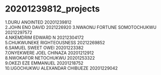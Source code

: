 # 20201239812_projects

1.DURU ANOINTED 20201239812  
2.JOHN ENO DAVID  2021226920
3.NWAONU FORTUNE SOMOTOCHUKWU 20212297572  
4.NKEMDRIM EDWARD N 20212304172  
5.CHUKWUNEKE RIGHTEOUSNESS 20212269852  
6.SAMUEL SWEET OWEI 20201223382  
7.ONYEKWERE JOEL CHINAZA 20201212912      
8.NWOKAFOR NETOCHUKWU 20201253322  
9.OKEZI EZE EMMANUEL  20201218752  
10.UGOCHUKWU ALEXANDAR CHIBUEZE  20201229042
